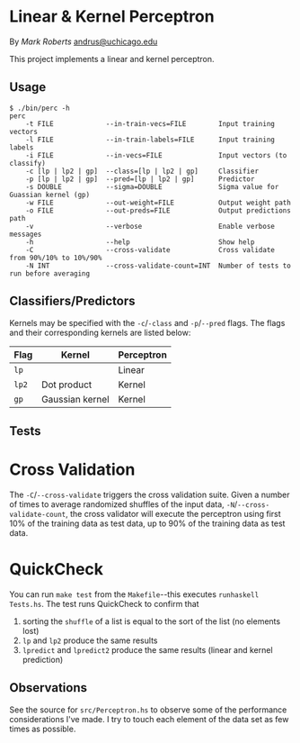 Linear & Kernel Perceptron
==========================
By _Mark Roberts_ andrus@uchicago.edu

This project implements a linear and kernel perceptron.

Usage
-----

	$ ./bin/perc -h
	perc
		-t FILE             --in-train-vecs=FILE        Input training vectors
		-l FILE             --in-train-labels=FILE      Input training labels
		-i FILE             --in-vecs=FILE              Input vectors (to classify)
		-c [lp | lp2 | gp]  --class=[lp | lp2 | gp]     Classifier
		-p [lp | lp2 | gp]  --pred=[lp | lp2 | gp]      Predictor
		-s DOUBLE           --sigma=DOUBLE              Sigma value for Guassian kernel (gp)
		-w FILE             --out-weight=FILE           Output weight path
		-o FILE             --out-preds=FILE            Output predictions path
		-v                  --verbose                   Enable verbose messages
		-h                  --help                      Show help
		-C                  --cross-validate            Cross validate from 90%/10% to 10%/90%
		-N INT              --cross-validate-count=INT  Number of tests to run before averaging

Classifiers/Predictors
----------------------
Kernels may be specified with the `-c`/`-class` and `-p`/`--pred` flags. The flags and their
corresponding kernels are listed below:

Flag  | Kernel          | Perceptron
------|-----------------|------------
`lp`  |                 | Linear
`lp2` | Dot product     | Kernel
`gp`  | Gaussian kernel | Kernel

Tests
-----
# Cross Validation
The `-C`/`--cross-validate` triggers the cross validation suite. Given a number of times to
average randomized shuffles of the input data, `-N`/`--cross-validate-count`, the cross validator
will execute the perceptron using first 10% of the training data as test data, up to 90% of the 
training data as test data.

# QuickCheck
You can run `make test` from the `Makefile`--this executes `runhaskell Tests.hs`. The test runs
QuickCheck to confirm that

1. sorting the `shuffle` of a list is equal to the sort of the list (no elements lost)
2. `lp` and `lp2` produce the same results
3. `lpredict` and `lpredict2` produce the same results (linear and kernel prediction)

Observations
------------
See the source for `src/Perceptron.hs` to observe some of the performance considerations I've made.
I try to touch each element of the data set as few times as possible.
